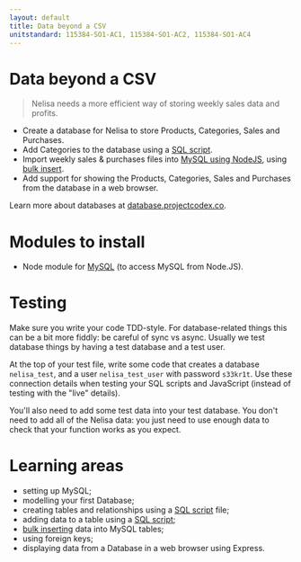 ```yaml
---
layout: default
title: Data beyond a CSV
unitstandard: 115384-SO1-AC1, 115384-SO1-AC2, 115384-SO1-AC4
---
```


# Data beyond a CSV

> Nelisa needs a more efficient way of storing weekly sales data and profits.

* Create a database for Nelisa to store Products, Categories, Sales and Purchases.
* Add Categories to the database using a [SQL script](http://database.projectcodex.co/steps/running_sql_scripts.html).
* Import weekly sales & purchases files into [MySQL using NodeJS](https://www.npmjs.com/package/mysql), using [bulk insert](http://database.projectcodex.co/steps/mysql_bulk_insert_using_nodejs).
* Add support for showing the Products, Categories, Sales and Purchases from the database in a web browser.

Learn more about databases at [database.projectcodex.co](http://database.projectcodex.co).

# Modules to install

* Node module for [MySQL](https://www.npmjs.com/package/mysql) (to access MySQL from Node.JS).

# Testing

Make sure you write your code TDD-style. For database-related things this can be a bit more fiddly: be careful of sync vs async. Usually we test database things by having a test database and a test user.

At the top of your test file, write some code that creates a database `nelisa_test`, and a user `nelisa_test_user` with password `s33kr1t`. Use these connection details when testing your SQL scripts and JavaScript (instead of testing with the "live" details).

You'll also need to add some test data into your test database. You don't need to add all of the Nelisa data: you just need to use enough data to check that your function works as you expect.

# Learning areas

* setting up MySQL;
* modelling your first Database;
* creating tables and relationships using a [SQL script](http://database.projectcodex.co/steps/running_sql_scripts.html) file;
* adding data to a table using a [SQL script](http://database.projectcodex.co/steps/running_sql_scripts.html);
* [bulk inserting](http://database.projectcodex.co/steps/mysql_bulk_insert_using_nodejs) data into MySQL tables;
* using foreign keys;
* displaying data from a Database in a web browser using Express.
